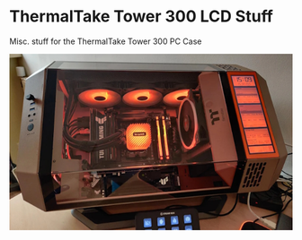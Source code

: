 # ThermalTake Tower 300 LCD Stuff
Misc. stuff for the ThermalTake Tower 300 PC Case

![Tower 300 Sand&Gravel LCD](img/ThermalTakeTower300LCD.jpg)
